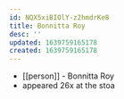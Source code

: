 ```yaml
---
id: NQX5xiBIOlY-z2hmdrKe8
title: Bonnitta Roy
desc: ''
updated: 1639759165178
created: 1639759165178
---
```



- [[person]] - Bonnitta Roy
- appeared 26x at the stoa
